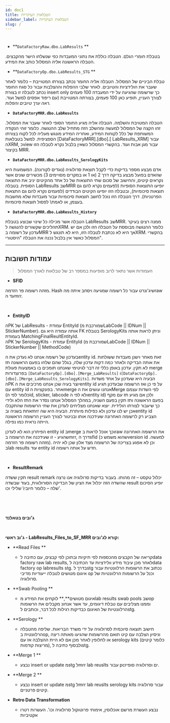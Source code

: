 ```yaml
---
id: doc1
title: הטבלאות העיקריות 
sidebar_label: הטבלאות העיקריות 
slug: /
---
```


# 

-   **`DataFactoryRaw.dbo.LabResults` **

בטבלת חומרי הגלם. הטבלה כוללת את נתוני המעבדות כפי שנשלחו הישר מהקבצים.
הטבלה הראשונה אליה המסלול כותב את המידע.

-   **`DataFactoryOp.dbo.LabResults_STG` **

טבלת הביניים של המסלול. הטבלה אליה החומר נכתב בצורתו המטוייבת – כלומר
לאחר שעבר את הולידציות והטיובים. לאחר שלבי ההפלות וההצלבות עבור כל סגח
החומר נכתב לטבלה זו בצורת insert only כך שרשומה שהגיעה על ידי המעבדה 100
פעמים לצורך העניין, תופיע כאן 100 פעמים, בצורתה המטוייבת (עם ריפוד אפסים
למשל ועוד. *ראה ערך טיובים והפלות.*

-   **`DataFactoryMRR.dbo.LabResults`**

הטבלה המטויבת והשלמה. הטבלה אליה מגיע החומר הסופי לאחר שעבר את המסלול.
זהו הקצה של המסלול למעשה ומהשלב הזה מתחיל שלב ההנגשה. כלומר זוהי הנקודה
המשותפת של כלל לקוחות המידע, ואחריה המידע מונגש מעליה לכל לקוח בצורתו
הספציפית. למשל בטבלאות \[DataFactoryMRR\].\[dbo\].\[ LabResults\_XRM\]
עבור הXRM, כview עבור מגן אבות ועוד. בהקשרי המסלול כשאין בלבול נקרא
לטבלה הזו בקיצור MRR.

-   **`DataFactoryMRR.dbo.LabResults_SerologyKits`** 

אדם מבצע מספר בדיקות כדי לקבל תוצאת סרולוגיה (נוגדים לקורונה). המשמעות
היא שהאדם בפועל מבצע בדיקה דרך 2 (או 1 או במקרים מסויימים 3) מכשירים
שונים אשר נקראים קיטים, והחישוב של סכום שתי התוצאות של כל אחד מהקיטים
יניב את התוצאה הסופית. בטבלה LabResults שבMRR יופיעו התוצאות הסופיות
(לפעמים נקרא להם גם תוצאות סיכומיות), ובטבלה הזו יופיעו הקיטים הבודדים
(לפעמים נקרא להם גם התצאות הפרטניות). דרך הטבלה הזו נוכל לחשב תוצאות
סיכומיות עבור מעבדות שלא מחשבות בעצמן, או לאמת\\ לפסול תוצאות סיכומיות.

-   **`DataFactoryMRR.dbo.LabResults_History`**

הטבלה אשר מכילה כל שינוי שבוצע בטבלת LabResults שבMRR. ממנה רצים בעיקר
תהליכים שקשורים להנגשה לXRM. כלומר ההנגשה מבוססת על הטבלה הזו ולכן אם יש
עדכון על רשומה בMRR אך היא לא נכתבת לטבלה הזו, היא לא תונגש לXRM. בהקשרי
המסלול כאשר אין בלבול נכנה את הטבלה "היסטורי".

---

## עמודות חשובות

> העמודות אשר נתאר לרוב מופיעות
 במספר רב של טבלאות לאורך המסלול

-   **SFID**

מזהה רשומה פר הזרמה. Hash שיג'ונרט עבור כל רשומה שמגיעה ויסחב איתה מהraw
עד הmrr.

 

-   **EntityID**

הPK של LabResults - עמודת EntityId (שמורכבת מLabCode || IDNum ||
StickerNumber). אותה עמודה היא גם FK בטבלת SerologyKits וניתן לראות אותה
בעמודת MatchingFinalReultEntityId.\
הPK של SerologyKits - עמודת EntityId (שמורכבת מLabCode || IDNum ||
StickerNumber || MethodCode)

בעדכון של רשומה אנחנו לא נעדכן את הentity id. זאת מאחר וישנן מעבדות
ששולחות את אותה הבדיקה ולאחר כמה דקות עדכון שלה, בגלל שהם שלחו בפעם
הראשונה תז לא תקין. עדכון באופן כללי זה דבר לגיטימי שאנחנו תומכים בו
באמצעות פעולת merge בפרוצדורות
`[DataFactoryOp].[dbo].[Merge_LabResults]`
ו`[DataFactoryOp].[dbo].[Merge_LabResults_SerologyKits]`. הבעיה
היא שעדכון על אחד משדות הPK יוצר בעיה שכן אנחנו מרכיבים את הentity id על
פי כן ואז הרשומה שבעדכון תגיע עם entity id אחר. בפונקציות הmerge אנחנו
עושים את הMerge לפי השדות עצמם (כלומר לפי הid, sticker, labcode ולא לפי
הentity id) ולכן אם מגיע תז עם מקף בפעם הראשונה ותז תקין בפעם השניה,
במהלך המסלול אנחנו נסדר את התז הלא ולידי כך שיעבור לצורתו הולידית. יוצא
שאנחנו מצליחים לעדכן את שתי הרשומות שהתקבלו אחת בשניה ובmrr אכן יש לנו
עדכון ולא כפילות מיותרת. הבעיה היא שהentity id הצביע רק לרשומה האחרונה
שעידכנה אותו ובניטור לצורך העניין הרשומה הראשונה הייתה נראית כמו נפילה.

הפיתרון הוא לא לעדכן entity id בmerge וכך אוכל לראות בraw את הרשומה
האחרונה שהגיע - זו שעידכנה את הרשומה בmrr, דרך הsfid (שהוא משמש כversion
id למעשה. מזהה רשומה פר הזרמה). וכן לא אפגע בצריכה של הרשומה מצד אלון
שכן לא יהיה בlab results עוד entity id חדש על אותה רשומה.

 

-   **ResultRemark**

תקין ששדה result remark יכלול טקסט – זה מהותו. בעבור בדיקות סרולוגיה אנו
נרצה שהשדה הזה יכלול את הציון של הבדיקה הסורולוגית, בעוד שבשדה result
יופיע הסיכום שלה – כלומר חיובי\\ שלילי וכו'.

 

 

**ג'ובים בטאלנד**

 

**ג'וב ראשי - LabResults\_Files\_to\_SF\_MRR קורא לג'ובים:**

-   **Read Files **

    -   קריאה של הקבצים מהכספות לפי תיקיות ובתוכן לפי קבצים, עם כתיבה
        לdata factory raw lab results, לאחר מכן עיבוד מידע וולידציות עד
        הכתיבה לdata factory op labresults stg. בדרך לstg נכתוב את
        הרשומות הרלוונטיות עבור איגום מטושים לטבלה ייעודיות מדיבי op
        וכנל על הרשומות הרלוונטיות של סרולוגיה.

-   **Swab Pooling **

    -   איגום מטושים**,** לוקחים את המידע מlab results swab pools שבop
        וממנו מצליבים עם טבלת דיגומים, עד אשר אנחונ מקבלים את הרשומות
        הרלוונטיות של האיגום כבדיקות רגילות לכל דבר, וכותבים לstg.

-   **Serology **

    -   חישוב תוצאה סיוכמית לסרולוגיה על ידי משרד הבריאות. שליפה מהטבלה
        הרלוונטית בop, וניסיון הצלבה עם קיט תואם מהרשומות שהגיעו מאותה
        ריצה או לחלופין לאחר מכן אם לא היית ההצלבה אז עם serology kits
        (כלומר קיטים מריצות קודמות), ולבסוף כתיבה לstg.

-   **Merge 1 **

    -   נבצע insert or update מstg לmrr lab reuslts עבור pcrים
        וסרולוגיה סופי.

-   **Merge 2 **

    -   נבצע insert or update מstg לmrr lab reuslts serology kits עבור
        סרולוגיה קיטים פרטניים.

-   **Retro Data Transformation**

    -   נבצע העשרת מרשם אוכלוסין, אימותי פרוטוקול סרולוגיה וכו'. העשרות
        רטרו אקטיביות

